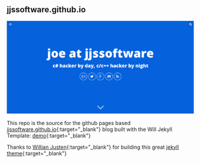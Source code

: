 ## jjssoftware.github.io

![Screenshot](screenshot.png)

This repo is the source for the github pages based [jjssoftware.github.io](https://jjssoftware.github.io){:target="_blank"} blog built with the Will Jekyll Template: [demo](http://willianjusten.com.br/will-jekyll-template){:target="_blank"}

Thanks to [Willian Justen](https://willianjusten.com.br/){:target="_blank"} for building this great [jekyll theme](https://github.com/willianjusten/will-jekyll-template){:target="_blank"}